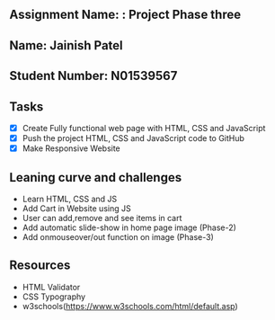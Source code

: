 ## Assignment Name: : Project Phase three

## Name: Jainish Patel

## Student Number: N01539567

## Tasks

- [x] Create Fully functional web page with HTML, CSS and JavaScript
- [x] Push the project HTML, CSS and JavaScript code to GitHub
- [x] Make Responsive Website

## Leaning curve and challenges

- Learn HTML, CSS and JS
- Add Cart in Website using JS
- User can add,remove and see items in cart 
- Add automatic slide-show in home page image (Phase-2)
- Add onmouseover/out function on image (Phase-3)

## Resources

- HTML Validator
- CSS Typography
- w3schools(https://www.w3schools.com/html/default.asp)